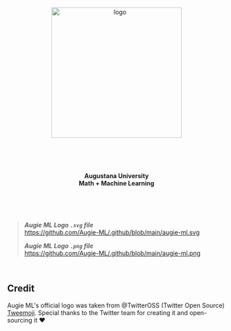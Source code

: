 <br>

<p align="center">
  <a href="https://github.com/Augie-ML">
    <img alt="logo" src="https://user-images.githubusercontent.com/19341857/219256255-69433d4a-abd4-4241-9dd2-03cc77a5a8e8.svg" width="300">
  </a>
</p>

<br>
<br>
<br>

<p align="center">
  <b>
  Augustana University<br>
  Math + Machine Learning
  </b>
</p>

<br>
<br>
<br>

> ***Augie ML Logo `.svg` file***<br>
> https://github.com/Augie-ML/.github/blob/main/augie-ml.svg
>
> ***Augie ML Logo `.png` file***<br>
> https://github.com/Augie-ML/.github/blob/main/augie-ml.png

<br>

## Credit
Augie ML's official logo was taken from @TwitterOSS (Twitter Open Source)
[Tweemoji](https://twemoji.twitter.com/). Special thanks to the Twitter team
for creating it and open-sourcing it ♥

<br>
<br>
